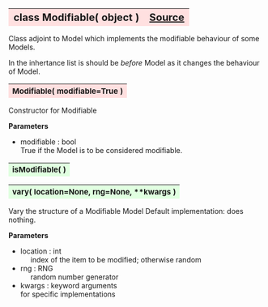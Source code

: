 ---
---
<br><br>

<a name="Modifiable"></a>
<table><thead style="background-color:#FFE0E0; width:100%; font-size:20px"><tr><th style="text-align:left">
<strong>class Modifiable(</strong> object )</th><th style="text-align:right"><a href=https://github.com/dokester/BayesicFitting/blob/master/BayesicFitting/source/Modifiable.py target=_blank>Source</a></th></tr></thead></table>
<p>

Class adjoint to Model which implements the modifiable behaviour of some Models.

In the inhertance list is should be *before* Model as it changes the behaviour of Model.


<a name="Modifiable"></a>
<table><thead style="background-color:#FFE0E0; width:100%; font-size:15px"><tr><th style="text-align:left">
<strong>Modifiable(</strong> modifiable=True ) 
</th></tr></thead></table>
<p>

Constructor for Modifiable

<b>Parameters</b><br>
* modifiable :  bool<br>
    True if the Model is to be considered modifiable.

<a name="isModifiable"></a>
<table><thead style="background-color:#E0FFE0; width:100%; font-size:15px"><tr><th style="text-align:left">
<strong>isModifiable(</strong> ) 
</th></tr></thead></table>
<p>
<a name="vary"></a>
<table><thead style="background-color:#E0FFE0; width:100%; font-size:15px"><tr><th style="text-align:left">
<strong>vary(</strong> location=None, rng=None, **kwargs ) 
</th></tr></thead></table>
<p>

Vary the structure of a Modifiable Model
Default implementation: does nothing.

<b>Parameters</b><br>
* location  :  int<br>
&nbsp;&nbsp;&nbsp;&nbsp; index of the item to be modified; otherwise random<br>
* rng  :  RNG<br>
&nbsp;&nbsp;&nbsp;&nbsp; random number generator<br>
* kwargs  :  keyword arguments<br>
    for specific implementations

